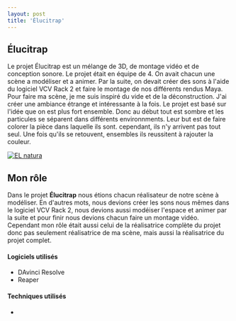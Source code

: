 ```yaml
---
layout: post
title: 'Élucitrap'
---
```





## Élucitrap ##

Le projet Élucitrap est un mélange de 3D, de montage vidéo et de conception sonore. Le projet était en équipe de 4. On avait chacun une scène a modéliser et a animer. Par la suite, on devait créer des sons à l'aide du logiciel VCV Rack 2 et faire le montage de nos différents rendus Maya. Pour faire ma scène, je me suis inspiré du vide et de la déconstruction. J'ai créer une ambiance étrange et intéressante à la fois. Le projet est basé sur l'idée que on est plus fort ensemble. Donc au début tout est sombre et les particules se séparent dans différents environnments. Leur but est de faire colorer la pièce dans laquelle ils sont. cependant, ils n'y arrivent pas tout seul. Une fois qu'ils se retouvent, ensembles ils reussitent à rajouter la couleur.


[![EL natura](http://img.youtube.com/vi/vE-6ZZ8V_pw/0.jpg)](https://www.youtube.com/watch?v=vE-6ZZ8V_pw)



## Mon rôle ##

Dans le projet **Élucitrap** nous étions chacun réalisateur de notre scène à modéliser. En d'autres mots, nous devions créer les sons nous mêmes dans le logiciel VCV Rack 2, nous devions aussi modéiser l'espace et animer par la suite et pour finir nous devions chacun faire un montage vidéo. Cependant mon rôle était aussi celui de la réalisatrice complète du projet donc pas seulement réalisatrice de ma scène, mais aussi la réalisatrice du projet complet. 




#### Logiciels utilisés ####

- DAvinci Resolve
- Reaper


#### Techniques utilisés  ####

- 
